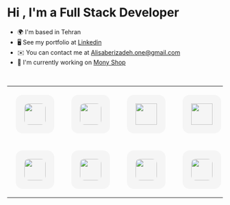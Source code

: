 Hi , I'm a Full Stack Developer
===========================

* 🌍  I'm based in Tehran
* 🖥️  See my portfolio at [Linkedin](http://www.linkedin.com/in/ali-saberizadeh-667899223/)
* ✉️  You can contact me at [Alisaberizadeh.one@gmail.com](mailto:Alisaberizadeh.one@gmail.com)
* 🚀  I'm currently working on [Mony Shop](http://https://github.com/alisaberizadeh/monyshop)

<br>
<p align="center">
<table align="center" width="100%">
    <tr>
        <td align="center" style="padding: 20px;" width="100">
            <div style="border-radius: 16px; padding: 20px; background: #f5f5f5; transition: transform 0.3s;"
                onmouseover="this.style.transform='scale(1.05)'" onmouseout="this.style.transform='scale(1)'">
                <img src="https://upload.wikimedia.org/wikipedia/commons/6/6a/JavaScript-logo.png" width="50"  style="border-radius: 10px;" /><br>
            </div>
        </td>
        <td align="center" style="padding: 20px;">
            <div style="border-radius: 16px; padding: 20px; background-color: #f5f5f5; transition: transform 0.3s;"
                onmouseover="this.style.transform='scale(1.05)'" onmouseout="this.style.transform='scale(1)'">
                <img src="https://upload.wikimedia.org/wikipedia/commons/thumb/4/4c/Typescript_logo_2020.svg/2048px-Typescript_logo_2020.svg.png"
                    width="50"  style="border-radius: 10px;" />
            </div>
        </td>
        <td align="center" style="padding: 20px;" width="100">
            <div style="border-radius: 16px; padding: 20px; background-color: #f5f5f5; transition: transform 0.3s;"
                onmouseover="this.style.transform='scale(1.05)'" onmouseout="this.style.transform='scale(1)'">
                <img src="https://upload.wikimedia.org/wikipedia/commons/thumb/a/a7/React-icon.svg/1200px-React-icon.svg.png"
                    width="50" />
            </div>
        </td>
        <td align="center" style="padding: 20px;" width="100">
            <div style="border-radius: 16px; padding: 20px; background-color: #f5f5f5; transition: transform 0.3s;"
                onmouseover="this.style.transform='scale(1.05)'" onmouseout="this.style.transform='scale(1)'">
                <img src="https://cdn.jsdelivr.net/gh/devicons/devicon/icons/nextjs/nextjs-original.svg"
                    width="50" />
            </div>
        </td>
         <td align="center" style="padding: 20px;" width="100">
            <div style="border-radius: 16px; padding: 20px; background-color: #f5f5f5; transition: transform 0.3s;"
                onmouseover="this.style.transform='scale(1.05)'" onmouseout="this.style.transform='scale(1)'">
                <img src="https://adware-technologies.s3.amazonaws.com/uploads/technology/thumbnail/31/tailwind.png" width="50" />
            </div>
        </td>
        <td align="center" style="padding: 20px;" width="100">
            <div style="border-radius: 16px; padding: 20px; background-color: #f5f5f5; transition: transform 0.3s;"
                onmouseover="this.style.transform='scale(1.05)'" onmouseout="this.style.transform='scale(1)'">
                <img src="https://cdn-icons-png.flaticon.com/512/5968/5968671.png"
                    width="50" />
            </div>
        </td>
    </tr>
    <tr>
        <td align="center" style="padding: 20px;" width="100">
            <div style="border-radius: 16px; padding: 20px; background-color: #f5f5f5; transition: transform 0.3s;"
                onmouseover="this.style.transform='scale(1.05)'" onmouseout="this.style.transform='scale(1)'">
                <img src="[[https://images.seeklogo.com/logo-png/36/2/material-ui-logo-png_seeklogo-363138.png](https://github.com/username/repository/blob/main/path/to/image.jpg?raw=true)](https://img.icons8.com/?size=512&id=gFw7X5Tbl3ss&format=png)" width="50"  style="border-radius: 10px;" /><br>
            </div>
        </td>
        <td align="center" style="padding: 20px;" width="100">
            <div style="border-radius: 16px; padding: 20px; background-color: #f5f5f5; transition: transform 0.3s;"
                onmouseover="this.style.transform='scale(1.05)'" onmouseout="this.style.transform='scale(1)'">
                <img src="https://pngimg.com/d/php_PNG20.png" width="50"  style="border-radius: 10px;" /><br>
            </div>
        </td>
       <td align="center" style="padding: 20px;" width="100">
            <div style="border-radius: 16px; padding: 20px; background-color: #f5f5f5; transition: transform 0.3s;"
                onmouseover="this.style.transform='scale(1.05)'" onmouseout="this.style.transform='scale(1)'">
                <img src="https://avatars.githubusercontent.com/u/958072?v=4" width="50"  style="border-radius: 10px;" /><br>
            </div>
        </td>
        <td align="center" style="padding: 20px;" width="100">
            <div style="border-radius: 16px; padding: 20px; background-color: #f5f5f5; transition: transform 0.3s;"
                onmouseover="this.style.transform='scale(1.05)'" onmouseout="this.style.transform='scale(1)'">
                <img src="https://seeklogo.com/images/M/mysql-logo-B4943FE6DD-seeklogo.com.png" width="50"  style="border-radius: 10px;" /><br>
            </div>
        </td>
         <td align="center" style="padding: 20px;" width="100">
            <div style="border-radius: 16px; padding: 20px; background-color: #f5f5f5; transition: transform 0.3s;"
                onmouseover="this.style.transform='scale(1.05)'" onmouseout="this.style.transform='scale(1)'">
                <img src="https://iconape.com/wp-content/files/eh/367786/svg/logo-sass-logo-icon-png-svg.png" width="50"  style="border-radius: 10px;" /><br>
            </div>
        </td>
          <td align="center" style="padding: 20px;" width="100">
            <div style="border-radius: 16px; padding: 20px; background-color: #f5f5f5; transition: transform 0.3s;"
                onmouseover="this.style.transform='scale(1.05)'" onmouseout="this.style.transform='scale(1)'">
                <img src="https://cdn-icons-png.flaticon.com/512/4494/4494740.png " width="50"  style="border-radius: 10px;" /><br>
            </div>
        </td>
    </tr>
</table>
</p>
